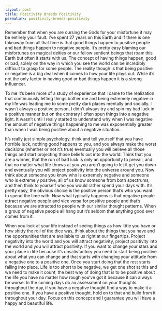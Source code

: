```yaml
---
layout: post
title: Positivity Breeds Positivity
permalink: positivity-breeds-positivity
---
```




Remember that when you are cursing the Gods for your misfortune it may be entirely your fault. I’ve spent 27 years on this Earth and if there is one takeaway from all that time is that good things happen to positive people and bad things happen to negative people. It’s pretty easy blaming our misfortunes on magical deities or our fellow sentient beings that roam this Earth but often it starts with us. The concept of having things happen, good or bad, solely on the way in which you see the world can be incredibly difficult to grasp for some people. The reality though is that being positive or negative is a big deal when it comes to how your life plays out. While it’s not the only factor in having good or bad things happen it is a strong influencer.

To me it’s been more of a study of experience that I came to the realization that continuously letting things bother me and being extremely negative in my life was leading me to some pretty dark places mentally and socially. I wasn’t always a positive person, I didn’t always try and spin my bad luck in a positive manner but on the contrary I often spun things into a negative light. It wasn’t until I really started to understand why when I was negative the amount of negative things happening to me was exponentially greater than when I was being positive about a negative situation.

It’s really just simple psychology, think and tell yourself that you have horrible luck, nothing good happens to you, and you always make the worst decisions (whether or not it’s true) eventually you will believe all those things and start projecting those beliefs out into the world. Think that you are a winner, that the run of bad luck is only an opportunity to prevail, and that no matter what life throws at you you aren’t going to let it get you down and eventually you will project positivity into the universe around you. Now think about someone you know who is extremely negative and someone who is extremely positive, all of us know someone from both spectrums, and then think to yourself who you would rather spend your days with. It’s pretty easy, the obvious choice is the positive person that’s who you want to spend the time with. Now what typically happens is that negative people attract negative people and vice versa for positive people and that’s because we are attracted to people with our similar thought patterns. When a group of negative people all hang out it’s seldom that anything good ever comes from it.

When you look at your life instead of seeing things as how little you have or how shitty the roll of the dice was, think about the things that you have and the opportunities that are available to us right at our fingertips. Project negativity into the world and you will attract negativity, project positivity into the world and you will attract positivity. If you want to change your stars and your place in life because it’s unsatisfactory you need to start being positive about what you can change and that starts with changing your attitude from a negative one to a positive one. Once you start doing that the rest starts falling into place. Life is too short to be negative, we get one shot at this and we need to make it count, the best way of doing that is to be positive about the life you have no matter how rough you’ve got it because it can always be worse. In the coming days do an assessment on your thoughts throughout the day, if you have a negative thought find a way to make it a positive one. If you have a positive thought, hold on to that and build from it throughout your day. Focus on this concept and I guarantee you will have a happy and beautiful life.
